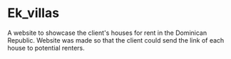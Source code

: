 # Ek_villas
A website to showcase the client's houses for rent in the Dominican Republic.
Website was made so that the client could send the link of each house to potential renters.
